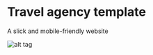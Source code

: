 # Travel agency template

A slick and mobile-friendly website

![alt tag](https://raw.github.com/Goehybrid/travel_agency_template/master/img/Preview.JPG)

